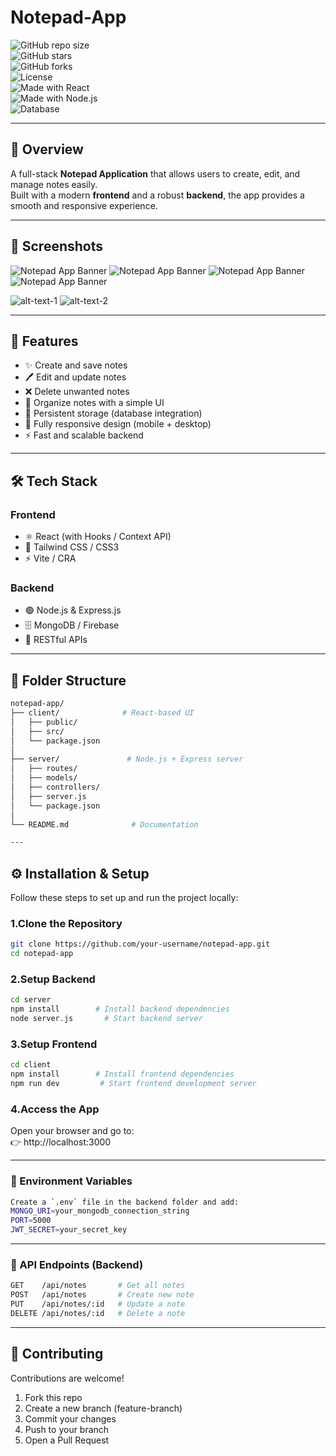 # Notepad-App

![GitHub repo size](https://img.shields.io/github/repo-size/itz-Prince2022/notepad-app?color=blue)  
![GitHub stars](https://img.shields.io/github/stars/itz-Prince2022/notepad-app?style=social)  
![GitHub forks](https://img.shields.io/github/forks/itz-Prince2022/notepad-app?style=social)  
![License](https://img.shields.io/badge/License-MIT-green.svg)  
![Made with React](https://img.shields.io/badge/Made%20with-React-blue?logo=react)  
![Made with Node.js](https://img.shields.io/badge/Backend-Node.js-green?logo=node.js)  
![Database](https://img.shields.io/badge/Database-MongoDB-darkgreen?logo=mongodb)  

---

## 📌 Overview
A full-stack **Notepad Application** that allows users to create, edit, and manage notes easily.  
Built with a modern **frontend** and a robust **backend**, the app provides a smooth and responsive experience.  

---

## 📸 Screenshots

<div float="left">
  <img src="./screenshots/3.png" alt="Notepad App Banner"/> 
  <img src="./screenshots/1.png" alt="Notepad App Banner"/>
  <img src="./screenshots/2.png" alt="Notepad App Banner"/>
  <img src="./screenshots/4.png" alt="Notepad App Banner"/>
</div>

![alt-text-1](./screenshots/1.png "title-1") ![alt-text-2](./screenshots/2.png "title-2")


---

## 🚀 Features
- ✨ Create and save notes  
- 🖊️ Edit and update notes  
- ❌ Delete unwanted notes  
- 📂 Organize notes with a simple UI  
- 🔄 Persistent storage (database integration)  
- 📱 Fully responsive design (mobile + desktop)  
- ⚡ Fast and scalable backend  

---

## 🛠️ Tech Stack

### Frontend
- ⚛️ React (with Hooks / Context API)  
- 🎨 Tailwind CSS / CSS3  
- ⚡ Vite / CRA  

### Backend
- 🟢 Node.js & Express.js  
- 🗄️ MongoDB / Firebase  
- 🔐 RESTful APIs  

---

## 📂 Folder Structure
```bash
notepad-app/
├── client/              # React-based UI
│   ├── public/            
│   ├── src/               
│   └── package.json       
│
├── server/               # Node.js + Express server
│   ├── routes/            
│   ├── models/            
│   ├── controllers/       
│   ├── server.js          
│   └── package.json       
│
└── README.md              # Documentation

---
```

## ⚙️ Installation & Setup

Follow these steps to set up and run the project locally:

### 1.Clone the Repository
```bash
git clone https://github.com/your-username/notepad-app.git
cd notepad-app
```

### 2.Setup Backend
```bash
cd server
npm install        # Install backend dependencies
node server.js       # Start backend server
```

### 3.Setup Frontend
```bash
cd client
npm install        # Install frontend dependencies
npm run dev         # Start frontend development server
```

### 4.Access the App
Open your browser and go to:  
👉 http://localhost:3000

---

### 🔑 Environment Variables
```bash
Create a `.env` file in the backend folder and add:
MONGO_URI=your_mongodb_connection_string
PORT=5000
JWT_SECRET=your_secret_key
```

---

### 📌 API Endpoints (Backend)
```bash
GET    /api/notes       # Get all notes
POST   /api/notes       # Create new note
PUT    /api/notes/:id   # Update a note
DELETE /api/notes/:id   # Delete a note
```

---

## 🤝 Contributing

Contributions are welcome!  
1. Fork this repo  
2. Create a new branch (feature-branch)  
3. Commit your changes
4. Push to your branch
5. Open a Pull Request

